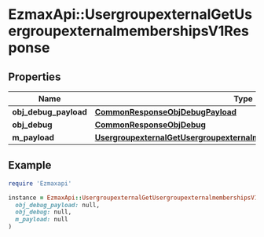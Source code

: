 # EzmaxApi::UsergroupexternalGetUsergroupexternalmembershipsV1Response

## Properties

| Name | Type | Description | Notes |
| ---- | ---- | ----------- | ----- |
| **obj_debug_payload** | [**CommonResponseObjDebugPayload**](CommonResponseObjDebugPayload.md) |  |  |
| **obj_debug** | [**CommonResponseObjDebug**](CommonResponseObjDebug.md) |  | [optional] |
| **m_payload** | [**UsergroupexternalGetUsergroupexternalmembershipsV1ResponseMPayload**](UsergroupexternalGetUsergroupexternalmembershipsV1ResponseMPayload.md) |  |  |

## Example

```ruby
require 'Ezmaxapi'

instance = EzmaxApi::UsergroupexternalGetUsergroupexternalmembershipsV1Response.new(
  obj_debug_payload: null,
  obj_debug: null,
  m_payload: null
)
```

